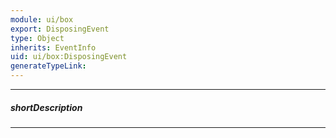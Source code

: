 ```yaml
---
module: ui/box
export: DisposingEvent
type: Object
inherits: EventInfo
uid: ui/box:DisposingEvent
generateTypeLink: 
---
```

---
##### shortDescription
<!-- Description goes here -->

---
<!-- Description goes here -->